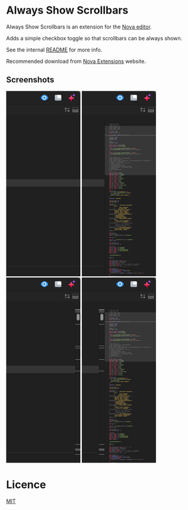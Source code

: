 # Always Show Scrollbars

Always Show Scrollbars is an extension for the [Nova editor](https://nova.app).

Adds a simple checkbox toggle so that scrollbars can be always shown.

See the internal [README](/Always%20Show%20Scrollbars.novaextension/README.md) for more info.

Recommended download from [Nova Extensions](https://extensions.panic.com/extensions/com.gingerbeardman/com.gingerbeardman.scrollbars/) website.

## Screenshots

![](https://github.com/gingerbeardman/Always-Show-Scrollbars/blob/main/scrollbars-off-minimap-off.png) ![](https://github.com/gingerbeardman/Always-Show-Scrollbars/blob/main/scrollbars-off-minimap-on.png) ![](https://github.com/gingerbeardman/Always-Show-Scrollbars/blob/main/scrollbars-on-minimap-off.png) ![](https://github.com/gingerbeardman/Always-Show-Scrollbars/blob/main/scrollbars-on-minimap-on.png)

# Licence

[MIT](/LICENSE)
